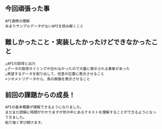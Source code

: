 ## 今回頑張った事
    API連携の理解
    あまりサンプルデータがないAPIを読み解くこと

## 難しかったこと・実装したかったけどできなかったこと
    △APIの取得と出力
    △データの取得タイミングが合わなかったので大量に表示される事象があった
    △希望するデータを取り出して、任意の位置に表示させること
    ×ジオメトリデータから、島の画像を表示させること
    
## 前回の課題からの成長！
    APIの基本概要が理解できるようになりました。
    まだまだ読解に時間がかかりますが世の中にあるテキストを理解することができるようになってきました。
    粘り強く学び続けます。